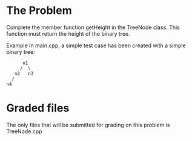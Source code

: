 # The Problem

Complete the member function getHeight in the TreeNode class. This function must return the height of the binary tree.

Example
In main.cpp, a simple test case has been created with a simple binary tree:

```
      n1
     /  \
   n2   n3
  /
n4
```

# Graded files

The only files that will be submitted for grading on this problem is TreeNode.cpp
